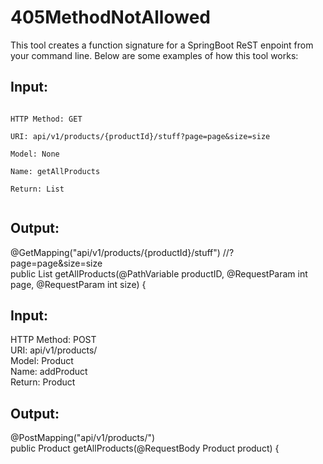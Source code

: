 ﻿# 405MethodNotAllowed

This tool creates a function signature for a SpringBoot ReST enpoint from your command line. Below are some examples of how this tool works:

## Input:

<code>
HTTP Method: GET<br>
URI: api/v1/products/{productId}/stuff?page=page&size=size<br>
Model: None<br>
Name: getAllProducts<br>
Return: List<Product><br>
</code>  
  
## Output:

@GetMapping("api/v1/products/{productId}/stuff")  //?page=page&size=size<br>
public List<Product> getAllProducts(@PathVariable productID, @RequestParam int page, @RequestParam int size) {<br>

  
## Input:

HTTP Method: POST<br>
URI: api/v1/products/<br>
Model: Product<br>
Name: addProduct<br>
Return: Product<br>

## Output:

@PostMapping("api/v1/products/")<br>
public Product getAllProducts(@RequestBody Product product) {<br>
